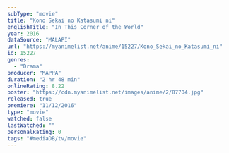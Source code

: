 ```yaml
---
subType: "movie"
title: "Kono Sekai no Katasumi ni"
englishTitle: "In This Corner of the World"
year: 2016
dataSource: "MALAPI"
url: "https://myanimelist.net/anime/15227/Kono_Sekai_no_Katasumi_ni"
id: 15227
genres: 
  - "Drama"
producer: "MAPPA"
duration: "2 hr 48 min"
onlineRating: 8.22
poster: "https://cdn.myanimelist.net/images/anime/2/87704.jpg"
released: true
premiere: "11/12/2016"
type: "movie"
watched: false
lastWatched: ""
personalRating: 0
tags: "#mediaDB/tv/movie"
---
```

